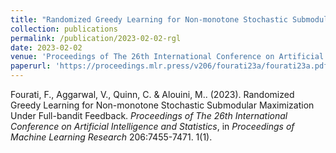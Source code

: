 ```yaml
---
title: "Randomized Greedy Learning for Non-monotone Stochastic Submodular Maximization Under Full-bandit Feedback"
collection: publications
permalink: /publication/2023-02-02-rgl
date: 2023-02-02
venue: 'Proceedings of The 26th International Conference on Artificial Intelligence and Statistics (AISTATS)'
paperurl: 'https://proceedings.mlr.press/v206/fourati23a/fourati23a.pdf'
---
```

Fourati, F., Aggarwal, V., Quinn, C. &amp; Alouini, M.. (2023). Randomized Greedy Learning for Non-monotone Stochastic Submodular Maximization Under Full-bandit Feedback. <i>Proceedings of The 26th International Conference on Artificial Intelligence and Statistics</i>, in <i>Proceedings of Machine Learning Research</i> 206:7455-7471. 1(1).